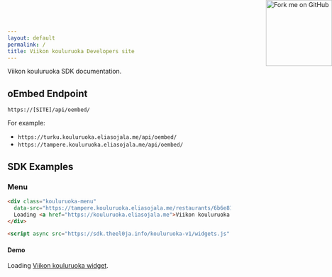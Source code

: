 ```yaml
---
layout: default
permalink: /
title: Viikon kouluruoka Developers site
---
```


<a href="https://github.com/theel0ja/viikon-kouluruoka-sdk"><img style="position: absolute; top: 0; right: 0; border: 0; width: 149px; height: 149px;" src="http://aral.github.com/fork-me-on-github-retina-ribbons/right-orange@2x.png" alt="Fork me on GitHub"></a>

Viikon kouluruoka SDK documentation.


## oEmbed Endpoint
`https://[SITE]/api/oembed/`

For example:
* `https://turku.kouluruoka.eliasojala.me/api/oembed/`
* `https://tampere.kouluruoka.eliasojala.me/api/oembed/`

## SDK Examples

### Menu

```html
<div class="kouluruoka-menu"
  data-src="https://tampere.kouluruoka.eliasojala.me/restaurants/6b6e81cd-3b72-e511-b1dd-18a9054d8b42">
  Loading <a href="https://kouluruoka.eliasojala.me">Viikon kouluruoka widget</a>.
</div>

<script async src="https://sdk.theel0ja.info/kouluruoka-v1/widgets.js" charset="utf-8"></script>
```

#### Demo

<div class="kouluruoka-menu"
  data-src="https://tampere.kouluruoka.eliasojala.me/restaurants/6b6e81cd-3b72-e511-b1dd-18a9054d8b42">
  Loading <a href="https://kouluruoka.eliasojala.me">Viikon kouluruoka widget</a>.
</div>

<script async src="https://sdk.theel0ja.info/kouluruoka-v1/widgets.js" charset="utf-8"></script>

